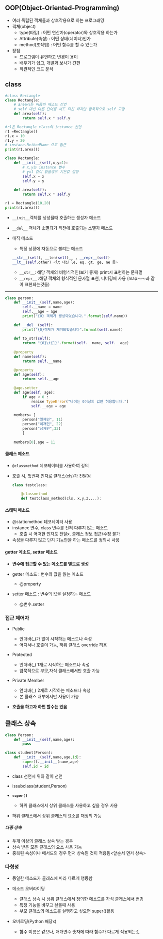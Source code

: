 ## OOP(Object-Oriented-Programming)

- 여러 독립된 객체들과 상호작용으로 하는 프로그래밍
- 객체(object)
  - type(타입) : 어떤 연산자(operator)와 상호작용 하는가
  - Attribute(속성) : 어떤 상태(데이터)인가
  - method(조작법) : 어떤 함수를 할 수 있는가
- 장점
  - 프로그램이 유연하고 변경이 용이
  - 배우기가 쉽고, 개발과 보사가 간편
  - 직관적인 코드 분석


## class

```python
#class Rectangle 
class Rectangle:
    # area라는 이름의 메소드 선언
    # self 대신 다른 단어를 써도 되긴 하지만 암묵적으로 self 고정
    def area(self):
        return self.x * self.y

#r1은 Rectangle class의 instance 선언
r1 =Rectangle()
r1.x = 10
r1.y = 20
# instace.MethodName 으로 접근
print(r1.area())

```

```python
class Rectangle:
    def __init__(self,x,y=1):
        # x,y는 instance 변수
        # y=1 값이 없을경우 기본값 설정
        self.x = x
        self.y = y
        
    def area(self):
        return self.x * self.y

r1 = Rectangle(10,20)
print(r1.area())
```

- `__init__`객체를 생성될때 호출하는 생성자 메소드

- `__del__` 객체가 소멸되기 직전에 호출되는 소멸자 메소드

- 매직 메소드

  - 특정 상황에 자동으로 불리는 메소드

  ```python 
  __str__(self), __len(self)__ , __repr__(self)
  __lt__(self,other) <lt 대신 le, eq, gt, ge, ne 등>
  ```

  - `__str__`: 해당 객체의 비형식적인(보기 좋게) print시 표현하는 문자열
  - `__repr__` :해당 객체의 형식적인 문자열 표현, 디버깅에 사용 (map~~~과 같이 표현되는것들) 

---------

```python
class person:
    def __init__(self,name,age):
        self.__name = name
        self.__age = age
        print("{0} 객체가 생성되었습니다.".format(self.name))
    
    def __del__(self):
        print("{0}객체가 제거되었습니다".format(self.name))
    
    def to_str(self):
    	return "{0}\t{1}".format(self.__name, self.__age)
    
    @property
    def name(self):
        return self.__name

    @property
    def age(self):
        return self.__age
    
    @age.setter
    def age(self, age):
        if age < 0 :
            reaise TypeError("나이는 0이상의 값만 허용합니다.")
            self.__age = age
    
    members= [
        person("일재민", 11)
		person("이재민", 22)
		person("삼재민",33)
    	]	
    
    members[0].age = 11 
```



#### 클래스 메소드

- `@classmethod` 데코레이터를 사용하여 정의

- 호출 시, 첫번째 인자로 클래스(cls)가 전달됨

  ```python
  class testclass:
      
      @classmethod
      def testclass_method(cls, x,y,z,...):
  ```

  

#### 스태틱 메소드

- @staticmethod 데코레이터 사용
- instance 변수, class 변수를 전혀 다루지 않는 메소드
  - 호출 시 어떠한 인자도 전달x, 클래스 정보 접근/수정 불가
- 속성을 다루지 않고 단지 기능만을 하는 메소드를 정의시 사용



#### getter 메소드, setter 메소드

- **변수에 접근할 수 있는 메소드를 별도로 생성**

- getter 메소드 : 변수의 값을 읽는 메소드
  - @property

- setter 메소드 : 변수의 값을 설정하는 메소드
  - @변수.setter



### 접근 제어자

- Public
  - 언더바(_)가 없이 시작하는 메소드나 속성
  - 어디서나 호출이 가능, 하위 클래스 override 허용

- Protected
  - 언더바(_) 1개로 시작하는 메소드나 속성
  - 암묵적으로 부모,자식 클래스에서만 호출 가능

- Private Member

  - 언더바(_) 2개로 시작하는 메소드나 속성
  - 본 클래스 내부에서만 사용이 가능

  

- **호출을 하고자 하면 할수는 있음**



## 클래스 상속

```python
class Person:
    def __init__(self,name,age):
        pass

class student(Person):
    def __init__(self,name,age,id):
        super().__init__(name,age)
        self.id = id
```

- class 선언시 위와 같이 선언
- issubclass(student,Person)
- **`super()`**
  - 하위 클래스에서 상위 클래스를 사용하고 싶을 경우 사용

- 하위 클래스에서 상위 클래스의 요소를 재정의 가능



##### 다중 상속

- 두개 이상의 클래스 상속 받는 경우
- 상속 받은 모든 클래스의 요소 사용 가능
- 중복된 속성이나 메서드의 경우 먼저 상속된 것이 적용됨<앞순서 먼저 상속>



### 다형성

- 동일한 메소드가 클래스에 따라 다르게 행동함
- 메소드 오버라이딩
  - 클래스 상속 시 상위 클래스에서 정의한 메소드를 자식 클래스에서 변경
  - 특정 기능을 바꾸고 싶을때 사용
  - 부모 클래스의 메소드를 실행하고 싶으면 super()활용



- 오버로딩(Python 해당x)
  - 함수 이름은 같으나, 매개변수 숫자에 따라 함수가 다르게 적용되는것